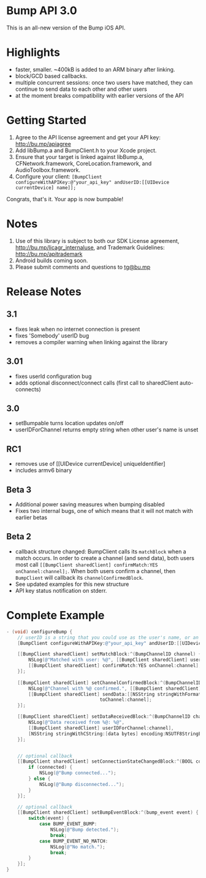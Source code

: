 Bump API 3.0
============

This is an all-new version of the Bump iOS API. 

Highlights
==========

* faster, smaller. ~400kB is added to an ARM binary after linking. 
* block/GCD based callbacks.
* multiple concurrent sessions: once two users have matched, they can continue to send data to each other and other users
* at the moment breaks compatibility with earlier versions of the API

Getting Started
=======

1. Agree to the API license agreement and get your API key: http://bu.mp/apiagree
1. Add libBump.a and BumpClient.h to your Xcode project.
1. Ensure that your target is linked against libBump.a, CFNetwork.framework, CoreLocation.framework, and AudioToolbox.framework.
1. Configure your client:
    `[BumpClient configureWithAPIKey:@"your_api_key" andUserID:[[UIDevice currentDevice] name]];`

Congrats, that's it.  Your app is now bumpable!

Notes
=====

1. Use of this library is subject to both our SDK License agreement, http://bu.mp/licagr_internaluse, and Trademark Guidelines: http://bu.mp/apitrademark
1. Android builds coming soon.
1. Please submit comments and questions to tg@bu.mp

Release Notes
=============

3.1
---
* fixes leak when no internet connection is present
* fixes 'Somebody' userID bug
* removes a compiler warning when linking against the library

3.01
---
* fixes userId configuration bug
* adds optional disconnect/connect calls (first call to sharedClient auto-connects)

3.0
--- 
* setBumpable turns location updates on/off
* userIDForChannel returns empty string when other user's name is unset

RC1
---

* removes use of [[UIDevice currentDevice] uniqueIdentifier]
* includes armv6 binary 

Beta 3
------
* Additional power saving measures when bumping disabled
* Fixes two internal bugs, one of which means that it will not match with earlier betas

Beta 2
------
* callback structure changed: BumpClient calls its `matchBlock` when a match occurs.  In order to create a channel (and send data), both users most call `[[BumpClient sharedClient] confirmMatch:YES onChannel:channel];`. When both users confirm a channel, then `BumpClient` will callback its `channelConfirmedBlock`.
* See updated examples for this new structure
* API key status notification on stderr.

Complete Example
================

```Objective-C
- (void) configureBump {
    // userID is a string that you could use as the user's name, or an ID that is semantic within your environment
    [BumpClient configureWithAPIKey:@"your_api_key" andUserID:[[UIDevice currentDevice] name]];

    [[BumpClient sharedClient] setMatchBlock:^(BumpChannelID channel) { 
		NSLog(@"Matched with user: %@", [[BumpClient sharedClient] userIDForChannel:channel]); 
		[[BumpClient sharedClient] confirmMatch:YES onChannel:channel];
    }];
    
    [[BumpClient sharedClient] setChannelConfirmedBlock:^(BumpChannelID channel) {
		NSLog(@"Channel with %@ confirmed.", [[BumpClient sharedClient] userIDForChannel:channel]);
		[[BumpClient sharedClient] sendData:[[NSString stringWithFormat:@"Hello, world!"] dataUsingEncoding:NSUTF8StringEncoding]
                                  toChannel:channel];
    }];

    [[BumpClient sharedClient] setDataReceivedBlock:^(BumpChannelID channel, NSData *data) {
		NSLog(@"Data received from %@: %@", 
		[[BumpClient sharedClient] userIDForChannel:channel], 
		[NSString stringWithCString:[data bytes] encoding:NSUTF8StringEncoding]);
    }];


    // optional callback
    [[BumpClient sharedClient] setConnectionStateChangedBlock:^(BOOL connected) {
		if (connected) {
			NSLog(@"Bump connected...");
		} else {
			NSLog(@"Bump disconnected...");
		}
    }];

    // optional callback
    [[BumpClient sharedClient] setBumpEventBlock:^(bump_event event) {
		switch(event) {
		    case BUMP_EVENT_BUMP:
				NSLog(@"Bump detected.");
				break;
		    case BUMP_EVENT_NO_MATCH:
				NSLog(@"No match.");
				break;
		}
    }];
} 
```
